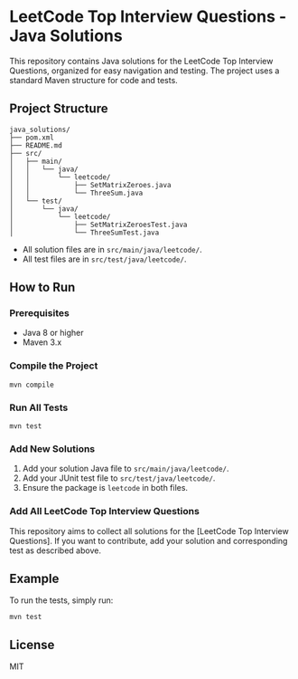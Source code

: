 # LeetCode Top Interview Questions - Java Solutions

This repository contains Java solutions for the LeetCode Top Interview Questions, organized for easy navigation and testing. The project uses a standard Maven structure for code and tests.

## Project Structure

```
java_solutions/
├── pom.xml
├── README.md
├── src/
│   ├── main/
│   │   └── java/
│   │       └── leetcode/
│   │           ├── SetMatrixZeroes.java
│   │           └── ThreeSum.java
│   └── test/
│       └── java/
│           └── leetcode/
│               ├── SetMatrixZeroesTest.java
│               └── ThreeSumTest.java
```

- All solution files are in `src/main/java/leetcode/`.
- All test files are in `src/test/java/leetcode/`.

## How to Run

### Prerequisites
- Java 8 or higher
- Maven 3.x

### Compile the Project
```
mvn compile
```

### Run All Tests
```
mvn test
```

### Add New Solutions
1. Add your solution Java file to `src/main/java/leetcode/`.
2. Add your JUnit test file to `src/test/java/leetcode/`.
3. Ensure the package is `leetcode` in both files.

### Add All LeetCode Top Interview Questions
This repository aims to collect all solutions for the [LeetCode Top Interview Questions]. If you want to contribute, add your solution and corresponding test as described above.

## Example

To run the tests, simply run:
```
mvn test
```

## License
MIT 